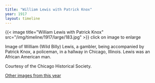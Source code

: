 ```yaml
---
title: "William Lewis with Patrick Knox"
year: 1917
layout: timeline
---
```


{{< image title="William Lewis with Patrick Knox" src="/img/timeline/1917/large/183.jpg" >}}
click on image to enlarge

Image of William (Wild Billy) Lewis, a gambler, being accompanied by Patrick Knox, a policeman, in a hallway in Chicago, Illinois. Lewis was an African American man. 

Courtesy of the Chicago Historical Society.  

[Other images from this year](/historical/timeline/1917)